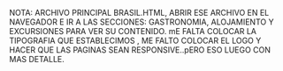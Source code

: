 
NOTA: ARCHIVO PRINCIPAL BRASIL.HTML, ABRIR ESE ARCHIVO EN EL NAVEGADOR E IR A LAS SECCIONES: GASTRONOMIA, ALOJAMIENTO Y EXCURSIONES PARA VER SU CONTENIDO. 
mE FALTA COLOCAR LA TIPOGRAFIA QUE ESTABLECIMOS , ME FALTO COLOCAR EL LOGO Y HACER QUE LAS PAGINAS SEAN RESPONSIVE..pERO ESO LUEGO CON MAS DETALLE.
